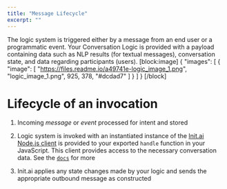 ```yaml
---
title: "Message Lifecycle"
excerpt: ""
---
```

The logic system is triggered either by a message from an end user or a programmatic event. Your Conversation Logic is provided with a payload containing data such as NLP results (for textual messages), conversation state, and data regarding participants (users).
[block:image]
{
  "images": [
    {
      "image": [
        "https://files.readme.io/a49741e-logic_image_1.png",
        "logic_image_1.png",
        925,
        378,
        "#dcdad7"
      ]
    }
  ]
}
[/block]
# Lifecycle of an invocation

1. Incoming _message_ or _event_ processed for intent and stored

1. Logic system is invoked with an instantiated instance of the [Init.ai Node.js client](https://github.com/init-ai/initai-node) is provided to your exported `handle` function in your JavaScript. This client provides access to the necessary conversation data. See the [`docs`](doc:client-api) for more

1. Init.ai applies any state changes made by your logic and sends the appropriate outbound message as constructed